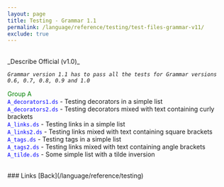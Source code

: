 ```yaml
---
layout: page
title: Testing - Grammar 1.1
permalink: /language/reference/testing/test-files-grammar-v11/
exclude: true
---
```

<br>
_Describe Official (v1.0)_

<span style="font-style: italic;">```Grammar version 1.1 has to pass all the tests for Grammar versions 0.6, 0.7, 0.8, 0.9 and 1.0```</span><br>

<span style="color:green">Group A</span><br>
<span style="color:blue">```A_decorators1.ds```</span> - Testing decorators in a simple list<br>
<span style="color:blue">```A_decorators2.ds```</span> - Testing decorators mixed with text containing curly brackets<br>
<span style="color:blue">```A_links.ds```</span> - Testing links in a simple list<br>
<span style="color:blue">```A_links2.ds```</span> - Testing links mixed with text containing square brackets<br>
<span style="color:blue">```A_tags.ds```</span> - Testing tags in a simple list<br>
<span style="color:blue">```A_tags2.ds```</span> - Testing links mixed with text containing angle brackets<br>
<span style="color:blue">```A_tilde.ds```</span> - Some simple list with a tilde inversion<br>


<br>
### Links
[Back](/language/reference/testing)